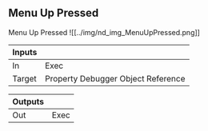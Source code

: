 ## Menu Up Pressed
Menu Up Pressed
![[../img/nd_img_MenuUpPressed.png]]

|Inputs||
|--|--|
| In | Exec |
| Target | Property Debugger Object Reference |

|Outputs||
|--|--|
| Out | Exec |
